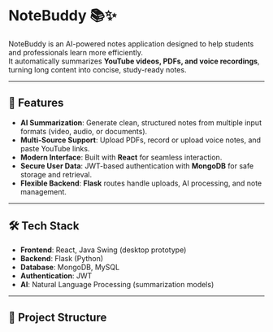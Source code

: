 # NoteBuddy 📚✨

NoteBuddy is an AI-powered notes application designed to help students and professionals learn more efficiently.  
It automatically summarizes **YouTube videos, PDFs, and voice recordings**, turning long content into concise, study-ready notes.

---

## 🚀 Features
- **AI Summarization**: Generate clean, structured notes from multiple input formats (video, audio, or documents).  
- **Multi-Source Support**: Upload PDFs, record or upload voice notes, and paste YouTube links.  
- **Modern Interface**: Built with **React** for seamless interaction.  
- **Secure User Data**: JWT-based authentication with **MongoDB** for safe storage and retrieval.  
- **Flexible Backend**: **Flask** routes handle uploads, AI processing, and note management.  

---

## 🛠️ Tech Stack
- **Frontend**: React, Java Swing (desktop prototype)  
- **Backend**: Flask (Python)  
- **Database**: MongoDB, MySQL  
- **Authentication**: JWT  
- **AI**: Natural Language Processing (summarization models)  

---

## 📂 Project Structure
